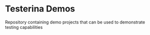 # Testerina Demos

Repository containing demo projects that can be used to demonstrate testing capabilities
